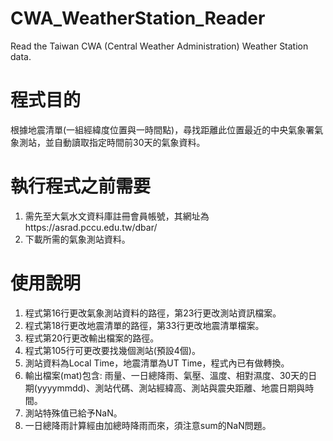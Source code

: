 # CWA_WeatherStation_Reader
Read the Taiwan CWA (Central Weather Administration) Weather Station data.

# 程式目的
根據地震清單(一組經緯度位置與一時間點)，尋找距離此位置最近的中央氣象署氣象測站，並自動讀取指定時間前30天的氣象資料。

# 執行程式之前需要
1. 需先至大氣水文資料庫註冊會員帳號，其網址為https://asrad.pccu.edu.tw/dbar/
2. 下載所需的氣象測站資料。

# 使用說明
1. 程式第16行更改氣象測站資料的路徑，第23行更改測站資訊檔案。
2. 程式第18行更改地震清單的路徑，第33行更改地震清單檔案。
3. 程式第20行更改輸出檔案的路徑。
4. 程式第105行可更改要找幾個測站(預設4個)。
5. 測站資料為Local Time，地震清單為UT Time，程式內已有做轉換。
6. 輸出檔案(mat)包含: 雨量、一日總降雨、氣壓、溫度、相對濕度、30天的日期(yyyymmdd)、測站代碼、測站經緯高、測站與震央距離、地震日期與時間。
7. 測站特殊值已給予NaN。
8. 一日總降雨計算經由加總時降雨而來，須注意sum的NaN問題。
